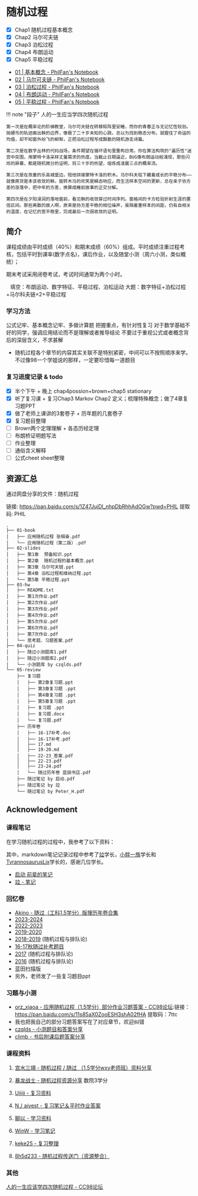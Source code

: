 # 随机过程

- [x] Chap1 随机过程基本概念
- [x] Chap2 马尔可夫链
- [x] Chap3 泊松过程
- [x] Chap4 布朗运动
- [x] Chap5 平稳过程

- [01 | 基本概念 - PhilFan's Notebook](https://www.philfan.cn/Math/StochasticProcess/01-Concept.html)
- [02 | 马尔可夫链 - PhilFan's Notebook](https://www.philfan.cn/Math/StochasticProcess/02-Markov.html)
- [03 | 泊松过程 - PhilFan's Notebook](https://www.philfan.cn/Math/StochasticProcess/03-Possion.html)
- [04 | 布朗运动 - PhilFan's Notebook](https://www.philfan.cn/Math/StochasticProcess/04-Brown.html)
- [05 | 平稳过程 - PhilFan's Notebook](https://www.philfan.cn/Math/StochasticProcess/05-StationaryProcess.html)

!!! note "段子"
    人的一生应当学四次随机过程
    
    第一次是在概率论的阶梯教室，马尔可夫链在转移矩阵里安睡，而你的青春正与无记忆性较劲。抛硬币的轨迹画出鞅的边界，像极了二十岁未知的心跳，总以为找到稳态分布，就握住了命运的均值，却不知窗外纷飞的柳絮，正把泊松过程写成飘散的随机游走诗篇。

    第二次是在数字丛林的代码战场，条件期望在循环语句里重构日常。你在算法构筑的"遍历性"迷宫中突围，用蒙特卡洛采样丈量需求的热度。当截止日期逼近，BUG像布朗运动般涌现，那些闪烁的屏幕，都是随机微分的证明，将三十岁的热望，熔炼成凌晨三点的概率流。 

    第三次是在孩童的乐高城堡边，陪他拼接蒙特卡洛的积木。马尔科夫毯下藏着成长的平稳分布——就像房贷是本该收敛的鞅，旋转木马的欢笑是瞬态响应，而生活样本空间的更新，总在亲子协方差的涨落中，把中年的方差，换算成睡前故事的正交分解。

    第四次是在夕阳浸润的落地窗前，看见鞅的收敛穿过时间序列。窗格间的卡方检验折射生涯的置信区间。那些离散的故人啊，原来是协方差平稳的相位噪声，虽隔着重样本的间距，仍有自相关的温度，在记忆的宽平稳里，完成最后一次弱收敛的证明。

## 简介

课程成绩由平时成绩（40%）和期末成绩（60%）组成。平时成绩注重过程考核，包括平时到课率(数字点名)，课后作业，以及随堂小测（周六小测，类似概统）；

期末考试采用闭卷考试，考试时间通常为两个小时。

 
填空：布朗运动、数字特征、平稳过程、泊松运动
大题：数字特征+泊松过程+马尔科夫链×2+平稳过程

### 学习方法
公式记牢、基本概念记牢、多做计算题
把握重点，有针对性复习
对于数学基础不好的同学，强调应用结论而不是理解或者推导结论
不要过于重视公式或者概念背后的深层含义，不求甚解

- 随机过程各个章节的内容其实关联不是特别紧密，中间可以不按照顺序来学。
不过像98一个学姐说的那样，一定要珍惜每一道题目

### 复习进度记录 & todo

- [x] 半个下午 + 晚上 chap4possion+brown+chap5 stationary
- [x] 听了复习课 + 复习Chap3 Markov Chap2 定义；梳理特殊概念；做了4章复习题PPT
- [x] 做了老师上课讲的3套卷子 + 历年题的几套卷子
- [x] 复习题目整理
- [ ] Brown两个定理理解 + 各态历经定理
- [ ] 布朗桥证明题写法
- [ ] 作业整理
- [ ] 通俗含义解释
- [ ] 公式cheet sheet整理

## 资源汇总

通过网盘分享的文件：随机过程

链接: https://pan.baidu.com/s/1Z47JujDl_nhpDbRhhAdOGw?pwd=PHIL 提取码: PHIL


```
.
├── 01-book
│   ├── 应用随机过程 张帼奋.pdf
│   └── 应用随机过程（第二版）.pdf
├── 02-slides
│   ├── 第1章  预备知识.ppt
│   ├── 第2章  随机过程的基本概念.ppt
│   ├── 第3章 马尔可夫链.ppt
│   ├── 第4章 泊松过程和维纳过程.ppt
│   └── 第5章 平稳过程.ppt
├── 03-hw
│   ├── README.txt
│   ├── 第1次作业.pdf
│   ├── 第2次作业.pdf
│   ├── 第3次作业.pdf
│   ├── 第4次作业.pdf
│   ├── 第5次作业.pdf
│   ├── 第6次作业.pdf
│   ├── 第7次作业.pdf
│   └── 思考题、习题答案.pdf
├── 04-quiz
│   ├── 随过小测题库1.pdf
│   ├── 随过小测题库2.pdf
│   └── 小测题库 by czqlds.pdf
└── 05-review
    ├── 复习题
    │   ├── 第2章复习题.ppt
    │   ├── 第3章复习题 .ppt
    │   ├── 第4章复习题 .ppt
    │   ├── 第5章复习题 .ppt
    │   ├── 复习题 .ppt
    │   ├── 复习题.docx
    │   └── 复习题.pdf
    ├── 历年卷
    │   ├── 16-17补考.doc
    │   ├── 16-17补考.pdf
    │   ├── 17.md
    │   ├── 19-20.md
    │   ├── 22-23_答案.pdf
    │   ├── 22-23.pdf
    │   ├── 23-24.pdf
    │   └── 随过历年卷 蓝田书店.pdf
    ├── 随过笔记 by 启动.pdf
    ├── 随过笔记 by 竝
    └── 随过笔记 by Peter_H.pdf
```


## Acknowledgement


### 课程笔记
在学习随机过程的过程中，我参考了以下资料：

其中，markdown笔记记录过程中参考了[竝](https://www.cc98.org/topic/4929320)学长，[小胖一族](https://skillful-vest-b8d.notion.site/1-5-68ec83a57e504b79901e66a2b7e4e5ce)学长和[TyrannosaurusLjx](https://github.com/TyrannosaurusLjx/TyrannosaurusLjx.github.io/tree/main/docs/Notebook/Random-Process)学长的，感谢几位学长。

- [启动 前辈的笔记](https://file.cc98.org/v4-upload/d/2025/0602/55uqtm1w.pdf)
- [竝 - 笔记](https://www.cc98.org/topic/4929320)

### 回忆卷

- [Akino - 随过（工科1.5学分）版搜历年卷合集](https://www.cc98.org/topic/6198962)
- [2023-2024](https://www.cc98.org/topic/5930307)
- [2022-2023](https://www.cc98.org/topic/5643156)
- [2019-2020](https://www.cc98.org/topic/4958697)
- [2018-2019](https://www.cc98.org/topic/4855261) (随机过程与排队论)
- [16-17秋随过补考题目](https://file.cc98.org/v4-upload/d/2025/0528/2zeatkye.pdf)
- [2017](https://www.cc98.org/topic/4728993) (随机过程与排队论)
- [2016](https://www.cc98.org/topic/4641632) (随机过程与排队论)
- 蓝田扫描版
- 另外，老师发了一些复习题目ppt




### 习题与小测

- [orz_xiaoa - 应用随机过程（1.5学分）部分作业习题答案 - CC98论坛](https://www.cc98.org/topic/5358767):链接：https://pan.baidu.com/s/11s85aX0ZooESH3shA02fHA  提取码：7ttc
- 我也把我自己的部分习题答案写在了对应章节，欢迎纠错
- [czqlds - 小测题目和答案分享](https://www.cc98.org/topic/6191222)
- [climb - 书后附课后题答案分享](https://www.cc98.org/topic/5891251)


### 课程资料
1. [宫水三翊 - 随机过程 / 随过 （1.5学分wxy老师班）资料分享](https://www.cc98.org/topic/6121175)

2. [暴龙战士 - 随机过程资源分享](https://www.cc98.org/topic/5927145) 数院3学分

3. [Uiiiii - 复习资料](https://www.cc98.org/topic/5926769)

4. [N丿aivest - 复习笔记＆平时作业答案](https://www.cc98.org/topic/5642973)

5. [聊以 - 学习资料](https://www.cc98.org/topic/5643340)

6. [WinW - 学习笔记](https://www.cc98.org/topic/5720807)

7. [keke25 - 复习整理](https://www.cc98.org/topic/5355801)

8. [8h5d233 - 随机过程传送门（资源整合）](https://www.cc98.org/topic/5639264)


### 其他
[人的一生应该学四次随机过程 - CC98论坛](https://www.cc98.org/topic/6158605)
